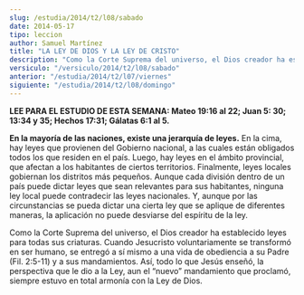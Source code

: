 ```yaml
---
slug: /estudia/2014/t2/l08/sabado
date: 2014-05-17
tipo: leccion
author: Samuel Martínez
title: "LA LEY DE DIOS Y LA LEY DE CRISTO"
description: "Como la Corte Suprema del universo, el Dios creador ha establecido leyes para  todas sus criaturas. Cuando Jesucristo voluntariamente se transformó en ser  humano, se entregó a sí mismo a una vida de obediencia a su Padre (Fil. 2:5-11)  y a sus mandamientos. Así, todo lo que J..."
versiculo: "/versiculo/2014/t2/l08/sabado"
anterior: "/estudia/2014/t2/l07/viernes"
siguiente: "/estudia/2014/t2/l08/domingo"
---
```


**LEE PARA EL ESTUDIO DE ESTA SEMANA: Mateo 19:16 al 22; Juan 5: 30; 13:34 y 35; Hechos 17:31; Gálatas 6:1 al 5.**

**En la mayoría de las naciones, existe una jerarquía de leyes.** En la cima, hay leyes que provienen del Gobierno nacional, a las cuales están obligados todos los que residen en el país. Luego, hay leyes en el ámbito provincial, que afectan a los habitantes de ciertos territorios. Finalmente, leyes locales gobiernan los distritos más pequeños. Aunque cada división dentro de un país puede dictar leyes que sean relevantes para sus habitantes, ninguna ley local puede contradecir las leyes nacionales. Y, aunque por las circunstancias se pueda dictar una cierta ley que se aplique de diferentes maneras, la aplicación no puede desviarse del espíritu de la ley.

Como la Corte Suprema del universo, el Dios creador ha establecido leyes para todas sus criaturas. Cuando Jesucristo voluntariamente se transformó en ser humano, se entregó a sí mismo a una vida de obediencia a su Padre (Fil. 2:5-11) y a sus mandamientos. Así, todo lo que Jesús enseñó, la perspectiva que le dio a la Ley, aun el “nuevo” mandamiento que proclamó, siempre estuvo en total armonía con la Ley de Dios.
